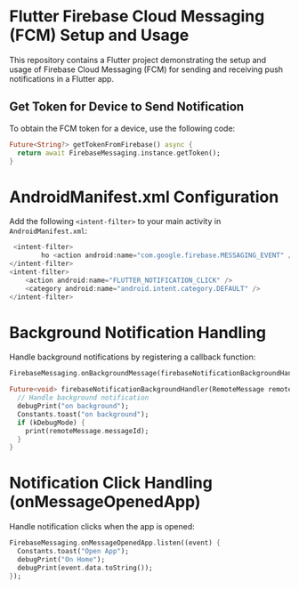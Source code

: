 # Flutter Firebase Cloud Messaging (FCM) Setup and Usage

This repository contains a Flutter project demonstrating the setup and usage of Firebase Cloud Messaging (FCM) for sending and receiving push notifications in a Flutter app.

## Get Token for Device to Send Notification

To obtain the FCM token for a device, use the following code:

```dart
Future<String?> getTokenFromFirebase() async {
  return await FirebaseMessaging.instance.getToken();
}
```
# AndroidManifest.xml Configuration
Add the following `<intent-filter>` to your main activity in `AndroidManifest.xml`:

```dart
 <intent-filter>
        ho <action android:name="com.google.firebase.MESSAGING_EVENT" />
</intent-filter>
<intent-filter>
    <action android:name="FLUTTER_NOTIFICATION_CLICK" />
    <category android:name="android.intent.category.DEFAULT" />
</intent-filter>
```
# Background Notification Handling
Handle background notifications by registering a callback function:

```dart
FirebaseMessaging.onBackgroundMessage(firebaseNotificationBackgroundHandler);

Future<void> firebaseNotificationBackgroundHandler(RemoteMessage remoteMessage) async {
  // Handle background notification
  debugPrint("on background");
  Constants.toast("on background");
  if (kDebugMode) {
    print(remoteMessage.messageId);
  }
}
```
# Notification Click Handling (onMessageOpenedApp)
Handle notification clicks when the app is opened:

```dart
FirebaseMessaging.onMessageOpenedApp.listen((event) {
  Constants.toast("Open App");
  debugPrint("On Home");
  debugPrint(event.data.toString());
});
```


